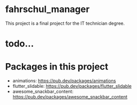 # fahrschul_manager

This project is a final project for the IT technician degree.

# todo...

# Packages in this project

* animations: https://pub.dev/packages/animations
* flutter_slidable: https://pub.dev/packages/flutter_slidable
* awesome_snackbar_content: https://pub.dev/packages/awesome_snackbar_content
